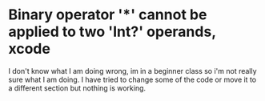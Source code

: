 
# Binary operator '*' cannot be applied to two 'Int?' operands, xcode

I don't know what I am doing wrong, im in a beginner class so i'm not really sure what I am doing.
I have tried to change some of the code or move it to a different section but nothing is working.

        